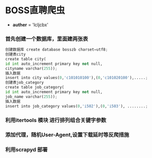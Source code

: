# BOSS直聘爬虫

* __auther__ = 'lcljcbx'

### 首先创建一个数据库，里面建两张表
```python
创建数据库 create database bosszb charset=utf8;
创建表city
create table city(
id int auto_increment primary key not null,
cityname varchar(255));
插入数据
insert into city values(0,'c101010100'),(0,'c101020100'),.....;
创建表job_category
create table job_category(
id int auto_increment primary key not null,
job_name varchar(255));
插入数据
insert into job_category values(0,'i502'),(0,'i503'), ........;
```
### 利用itertools 模块 进行排列组合关键字参数
### 添加代理，随机User-Agent,设置下载延时等反爬措施
### 利用scrapyd 部署

